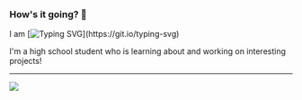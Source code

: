 ### How's it going? 👋
I am [![Typing SVG](https://readme-typing-svg.herokuapp.com?color=%23F7931D&lines=a+web+developer.;a+high+school+student.;always+learning.)](https://git.io/typing-svg)

<html>
  <head></head>
  <body>
    <span>
    I'm a high school student who is learning about and working on interesting projects!<hr>
     <img src='https://github-readme-stats.vercel.app/api?username=D3V-D&show_icons=true&theme=radical'>
    </span>

    
    
  </body>
</html>


